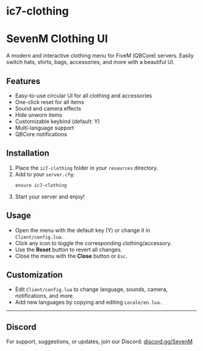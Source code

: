 # ic7-clothing
# SevenM Clothing UI

A modern and interactive clothing menu for FiveM (QBCore) servers. Easily switch hats, shirts, bags, accessories, and more with a beautiful UI.

## Features
- Easy-to-use circular UI for all clothing and accessories
- One-click reset for all items
- Sound and camera effects
- Hide unworn items
- Customizable keybind (default: Y)
- Multi-language support
- QBCore notifications

## Installation
1. Place the `ic7-clothing` folder in your `resources` directory.
2. Add to your `server.cfg`:
   ```
   ensure ic7-clothing
   ```
3. Start your server and enjoy!

## Usage
- Open the menu with the default key (Y) or change it in `Client/config.lua`.
- Click any icon to toggle the corresponding clothing/accessory.
- Use the **Reset** button to revert all changes.
- Close the menu with the **Close** button or `Esc`.

## Customization
- Edit `Client/config.lua` to change language, sounds, camera, notifications, and more.
- Add new languages by copying and editing `Locale/en.lua`.

---

## Discord
For support, suggestions, or updates, join our Discord:
[discord.gg/SevenM](https://discord.gg/MScsAzgP4u) 
